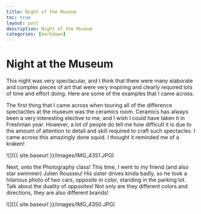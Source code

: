 ```yaml
---
title: Night of the Museum
toc: true
layout: post
description: Night of the Museum
categories: [markdown]
---
```

# Night at the Museum

This night was very spectacular, and I think that there were many elaborate and complex pieces of art that were very inspiring and clearly required lots of time and effort doing. Here are some of the examples that I came across.

The first thing that I came across when touring all of the difference spectactles at the museum was the ceramics room. Ceramics has always been a very interesting elective to me, and I wish I could have taken it in Freshman year. However, a lot of people do tell me how difficult it is due to the amount of attention to detail and skill required to craft such spectacles. I came across this amazingly done squid. I thought it reminded me of a kraken!



![]({{ site.baseurl }}/images/IMG_4351.JPG)


Next, onto the Photography class! This time, I went to my friend (and also star swimmer) Julien Rousseu! His sister drives kinda badly, so he took a hilarious photo of two cars, opposite in color, standing in the parking lot. Talk about the duality of opposites! Not only are they different colors and directions, they are also different brands!



![]({{ site.baseurl }}/images/IMG_4350.JPG)